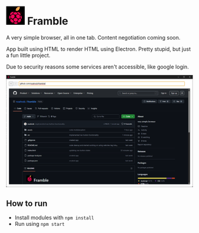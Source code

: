 # ![framble](assets/images/framble.png) Framble 

A very simple browser, all in one tab. Content negotiation coming soon.

App built using HTML to render HTML using Electron.
Pretty stupid, but just a fun little project.

Due to security reasons some services aren't accessible, like google login.

![example](assets/images/example.png)

## How to run

- Install modules with `npm install`
- Run using `npm start`